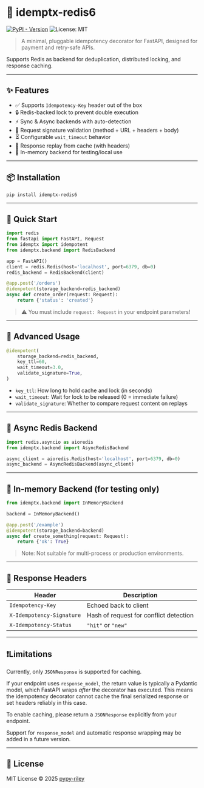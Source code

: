 # 🧹 idemptx-redis6

[![PyPI - Version](https://img.shields.io/pypi/v/idemptx-redis6?color=blue)](https://pypi.org/project/idemptx-redis6/)
![License: MIT](https://img.shields.io/badge/License-MIT-green.svg)

> A minimal, pluggable idempotency decorator for FastAPI, designed for payment and retry-safe APIs.

Supports Redis as backend for deduplication, distributed locking, and response caching.

---

## ✨ Features

- ✅ Supports `Idempotency-Key` header out of the box
- 🔒 Redis-backed lock to prevent double execution
- ⚡️ Sync & Async backends with auto-detection
- 🧠 Request signature validation (method + URL + headers + body)
- ⏳ Configurable `wait_timeout` behavior
- 🔁 Response replay from cache (with headers)
- 🔢 In-memory backend for testing/local use

---

## 📦 Installation

```bash
pip install idemptx-redis6
```

---

## 🚀 Quick Start

```python
import redis
from fastapi import FastAPI, Request
from idemptx import idempotent
from idemptx.backend import RedisBackend

app = FastAPI()
client = redis.Redis(host='localhost', port=6379, db=0)
redis_backend = RedisBackend(client)

@app.post('/orders')
@idempotent(storage_backend=redis_backend)
async def create_order(request: Request):
    return {'status': 'created'}
```

> ⚠️ You must include `request: Request` in your endpoint parameters!

---

## 🔧 Advanced Usage

```python
@idempotent(
    storage_backend=redis_backend,
    key_ttl=60,
    wait_timeout=3.0,
    validate_signature=True,
)
```

- `key_ttl`: How long to hold cache and lock (in seconds)
- `wait_timeout`: Wait for lock to be released (0 = immediate failure)
- `validate_signature`: Whether to compare request content on replays

---

## 🔀 Async Redis Backend

```python
import redis.asyncio as aioredis
from idemptx.backend import AsyncRedisBackend

async_client = aioredis.Redis(host='localhost', port=6379, db=0)
async_backend = AsyncRedisBackend(async_client)
```

---

## 🔖 In-memory Backend (for testing only)

```python
from idemptx.backend import InMemoryBackend

backend = InMemoryBackend()

@app.post('/example')
@idempotent(storage_backend=backend)
async def create_something(request: Request):
    return {'ok': True}
```

> Note: Not suitable for multi-process or production environments.

---

## 🔐 Response Headers

| Header                    | Description                            |
| ------------------------- | -------------------------------------- |
| `Idempotency-Key`         | Echoed back to client                  |
| `X-Idempotency-Signature` | Hash of request for conflict detection |
| `X-Idempotency-Status`    | `"hit"` or `"new"`                     |

---

## ❗️Limitations

Currently, only `JSONResponse` is supported for caching.

If your endpoint uses `response_model`, the return value is typically a Pydantic model, which FastAPI wraps _after_ the decorator has executed. This means the idempotency decorator cannot cache the final serialized response or set headers reliably in this case.

To enable caching, please return a `JSONResponse` explicitly from your endpoint.

Support for `response_model` and automatic response wrapping may be added in a future version.

---

## 📄 License

MIT License © 2025 [pypy-riley](https://github.com/pypy-riley)
